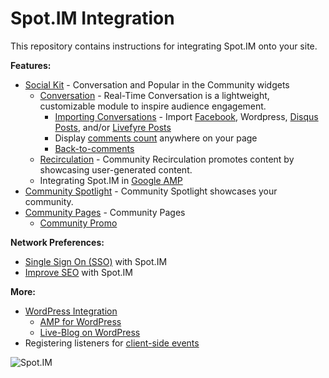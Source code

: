 # Spot.IM Integration
This repository contains instructions for integrating Spot.IM onto your site.

**Features:**
* [Social Kit](social-kit/README.md) - Conversation and Popular in the Community widgets
    * [Conversation](conversation/README.md) - Real-Time Conversation is a lightweight, customizable module to inspire audience engagement.
        * [Importing Conversations](social-kit/README.md#Integrations) - Import [Facebook](social-kit/README.md#facebook), Wordpress, [Disqus Posts](social-kit/README.md#disqus), and/or [Livefyre Posts](conversation/import-posts/livefyre-import/README.md)
        * Display [comments count](conversation/comments-count/README.md) anywhere on your page
        * [Back-to-comments](conversation/back-to-comments/README.md)
    * [Recirculation](recirculation/README.md) - Community Recirculation promotes content by showcasing user-generated content.
    * Integrating Spot.IM in [Google AMP](google-amp/README.md)
* [Community Spotlight](spotlight/README.md) - Community Spotlight showcases your community.
* [Community Pages](community/README.md) - Community Pages
    * [Community Promo](community/community-promo/README.md)

**Network Preferences:**
* [Single Sign On (SSO)](api/single-sign-on/README.md) with Spot.IM
* [Improve SEO](seo/README.md) with Spot.IM

**More:**
* [WordPress Integration](wordpress/README.md)
    * [AMP for WordPress](wordpress/ampforwp/README.md)
    * [Live-Blog on WordPress](wordpress/live-blog/README.md)
* Registering listeners for [client-side events](api/js-events/README.md)


![Spot.IM](banner.png)